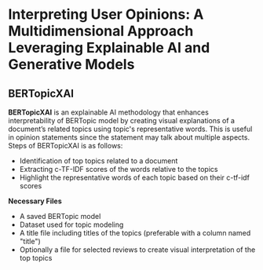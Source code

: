# Interpreting User Opinions: A Multidimensional Approach Leveraging Explainable AI and Generative Models

## BERTopicXAI

**BERTopicXAI** is an explainable AI methodology that enhances interpretability of BERTopic model by creating visual explanations of a document’s related topics using topic's representative words. This is useful in opinion statements since the statement may talk about multiple aspects. Steps of BERTopicXAI is as follows:

- Identification of top topics related to a document
- Extracting c-TF-IDF scores of the words relative to the topics
- Highlight the representative words of each topic based on their c-tf-idf scores

**Necessary Files**
- A saved BERTopic model
- Dataset used for topic modeling
- A title file including titles of the topics (preferable with a column named "title")
- Optionally a file for selected reviews to create visual interpretation of the top topics


